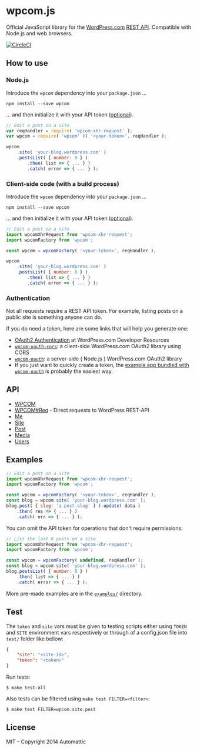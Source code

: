 wpcom.js
========

Official JavaScript library for the [WordPress.com][] [REST API][].
Compatible with Node.js and web browsers.

[![CircleCI](https://circleci.com/gh/Automattic/wpcom.js.svg?style=svg)](https://circleci.com/gh/Automattic/wpcom.js)

## How to use

### Node.js

Introduce the `wpcom` dependency into your `package.json` ...

```cli
npm install --save wpcom
```

... and then initialize it with your API token ([optional](#authentication)).


```js
// Edit a post on a site
var reqHandler = require( 'wpcom-xhr-request' );
var wpcom = require( 'wpcom' )( '<your-token>', reqHandler );

wpcom
	.site( 'your-blog.wordpress.com' )
	.postsList( { number: 8 } )
		.then( list => { ... } )
		.catch( error => { ... } );
```

### Client-side code (with a build process)

Introduce the `wpcom` dependency into your `package.json` ...

```cli
npm install --save wpcom
```

... and then initialize it with your API token ([optional](#authentication)).

```js
// Edit a post on a site
import wpcomXhrRequest from 'wpcom-xhr-request';
import wpcomFactory from 'wpcom';

const wpcom = wpcomFactory( '<your-token>', reqHandler );

wpcom
	.site( 'your-blog.wordpress.com' )
	.postsList( { number: 8 } )
		.then( list => { ... } )
		.catch( error => { ... } );
```

### Authentication

Not all requests require a REST API token. For example, listing posts on a
public site is something anyone can do.

If you do need a token, here are some links that will help you generate one:
- [OAuth2 Authentication]( https://developer.wordpress.com/docs/oauth2/)
	at WordPress.com Developer Resources
- [`wpcom-oauth-cors`]( https://github.com/Automattic/wpcom-oauth-cors ):
	a client-side WordPress.com OAuth2 library using CORS
- [`wpcom-oauth`]( https://github.com/Automattic/node-wpcom-oauth ):
	a server-side ( Node.js ) WordPress.com OAuth2 library
- If you just want to quickly create a token, the
	[example app bundled with `wpcom-oauth`]( https://github.com/Automattic/node-wpcom-oauth/tree/master/example )
	is probably the easiest way.

## API

* [WPCOM](./docs/wpcom.md )
* [WPCOM#Req](./docs/wpcom.req.md ) - Direct requests to WordPress REST-API
* [Me](./docs/me.md )
* [Site](./docs/site.md )
* [Post](./docs/post.md )
* [Media](./docs/media.md )
* [Users](./docs/users.md )

## Examples

```js
// Edit a post on a site
import wpcomXhrRequest from 'wpcom-xhr-request';
import wpcomFactory from 'wpcom';

const wpcom = wpcomFactory( '<your-token>', reqHandler );
const blog = wpcom.site( 'your-blog.wordpress.com' );
blog.post( { slug: 'a-post-slug' } ).update( data )
	.then( res => { ... } )
	.catch( err => { ... } );
```

You can omit the API token for operations that don't require permissions:

```js
// List the last 8 posts on a site
import wpcomXhrRequest from 'wpcom-xhr-request';
import wpcomFactory from 'wpcom';

const wpcom = wpcomFactory( undefined, reqHandler );
const blog = wpcom.site( 'your-blog.wordpress.com' );
blog.postsList( { number: 8 } )
	.then( list => { ... } )
	.catch( error => { ... } );
```

More pre-made examples are in the [`examples/`](./examples/) directory.

## Test

The `token` and `site` vars must be given to testing scripts either using
`TOKEN` and `SITE` environment vars respectively or through of a
config.json file into `test/` folder like bellow:

```json
{
	"site": "<site-id>",
	"token": "<token>"
}
```

Run tests:

```cli
$ make test-all
```

Also tests can be filtered using `make test FILTER=<filter>`:

```cli
$ make test FILTER=wpcom.site.post
```

## License

MIT – Copyright 2014 Automattic

[Node.js]: http://nodejs.org
[REST API]: http://developer.wordpress.com/docs/api
[WordPress.com]: http://www.wordpress.com
[node-wpcom-oauth]: https://github.com/Automattic/node-wpcom-oauth
